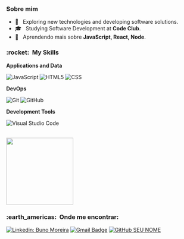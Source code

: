 
<h3> Sobre mim </h3>

- 🤔 &nbsp; Exploring new technologies and developing software solutions.
- 🎓 &nbsp; Studying Software Development at **Code Club**</a>.
- 🌱 &nbsp; Aprendendo mais sobre **JavaScript, React, Node**.

<h3> :rocket: &nbsp;My Skills </h3>

**Applications and Data**

  ![JavaScript](https://img.shields.io/badge/-JavaScript-333333?style=flat&logo=javascript)
  ![HTML5](https://img.shields.io/badge/-HTML5-333333?style=flat&logo=HTML5)
  ![CSS](https://img.shields.io/badge/-CSS-333333?style=flat&logo=CSS3&logoColor=1572B6)

**DevOps**

  ![Git](https://img.shields.io/badge/-Git-333333?style=flat&logo=git)
  ![GitHub](https://img.shields.io/badge/-GitHub-333333?style=flat&logo=github)

**Development Tools**

  ![Visual Studio Code](https://img.shields.io/badge/-Visual%20Studio%20Code-333333?style=flat&logo=visual-studio-code&logoColor=007ACC)

<br/>

<a href="https://github.com/bsmoreira96">
  <img height="180em" src="https://github-readme-stats.vercel.app/api?username=bsmoreira96s&theme=dracula&show_icons=true" />
</a>

<br/>

<h3> :earth_americas: &nbsp;Onde me encontrar: </h3> 

[![Linkedin: Buno Moreira](https://img.shields.io/badge/-USERNAME-blue?style=flat-square&logo=Linkedin&logoColor=white&link=LINKEDIN)](https://www.linkedin.com/in/bruno-moreira-b736a320a/)
[![Gmail Badge](https://img.shields.io/badge/-seuemail@email.com-006bed?style=flat-square&logo=Gmail&logoColor=white&link=mailto:EMAIL)](mailto:bsmoreira96@gmail.com)
[![GitHub SEU NOME]( https://img.shields.io/github/followers/VanessaSwerts?label=follow&style=social)](https://github.com/bsmoreira96)
